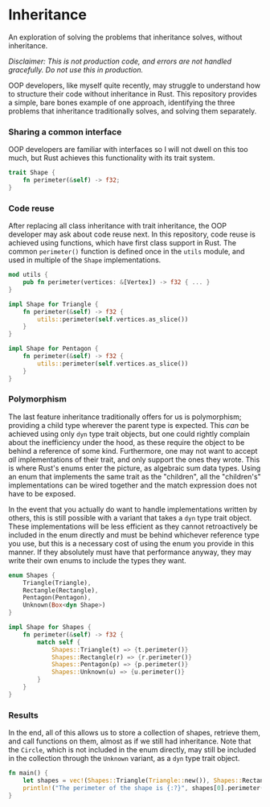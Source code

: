 # Inheritance
An exploration of solving the problems that inheritance solves, without inheritance.

*Disclaimer: This is not production code, and errors are not handled gracefully. Do not use this in production.*

OOP developers, like myself quite recently, may struggle to understand how to structure their code
without inheritance in Rust. This repository provides a simple, bare bones example of one approach,
identifying the three problems that inheritance traditionally solves, and solving them separately.

### Sharing a common interface
OOP developers are familiar with interfaces so I will not dwell on this too much, but Rust achieves
this functionality with its trait system.
```rust
trait Shape {
    fn perimeter(&self) -> f32;
}
```

### Code reuse
After replacing all class inheritance with trait inheritance, the OOP developer may ask about code reuse next.
In this repository, code reuse is achieved using functions, which have first class support in Rust. The common `perimeter()`
function is defined once in the `utils` module, and used in multiple of the `Shape` implementations.
```rust
mod utils {
    pub fn perimeter(vertices: &[Vertex]) -> f32 { ... }
}
```
```rust
impl Shape for Triangle {
    fn perimeter(&self) -> f32 {
        utils::perimeter(self.vertices.as_slice())
    }
}
```
```rust
impl Shape for Pentagon {
    fn perimeter(&self) -> f32 {
        utils::perimeter(self.vertices.as_slice())
    }
}
```

### Polymorphism
The last feature inheritance traditionally offers for us is polymorphism; providing
a child type wherever the parent type is expected. This *can* be achieved using only `dyn` type trait objects,
but one could rightly complain about the inefficiency under the hood, as these require the object to be behind
a reference of some kind. Furthermore, one may not want to accept *all* implementations of their trait, and only
support the ones they wrote. This is where Rust's enums enter the picture, as algebraic sum data types. Using an enum
that implements the same trait as the "children", all the "children's" implementations can be wired together and the
match expression does not have to be exposed.

In the event that you actually do want to handle implementations written by others,
this is still possible with a variant that takes a `dyn` type trait object. These implementations
will be less efficient as they cannot retroactively be included in the enum directly and must be behind
whichever reference type you use, but this is a necessary cost of using the enum you provide in this manner.
If they absolutely must have that performance anyway, they may write their own enums to include the types they want.
```rust
enum Shapes {
    Triangle(Triangle),
    Rectangle(Rectangle),
    Pentagon(Pentagon),
    Unknown(Box<dyn Shape>)
}

impl Shape for Shapes {
    fn perimeter(&self) -> f32 {
        match self {
            Shapes::Triangle(t) => {t.perimeter()}
            Shapes::Rectangle(r) => {r.perimeter()}
            Shapes::Pentagon(p) => {p.perimeter()}
            Shapes::Unknown(u) => {u.perimeter()}
        }
    }
}
```

### Results
In the end, all of this allows us to store a collection of shapes, retrieve them, and call functions on them,
almost as if we still had inheritance. Note that the `Circle`, which is not included in the enum directly, may still
be included in the collection through the `Unknown` variant, as a `dyn` type trait object.
```rust
fn main() {
    let shapes = vec!(Shapes::Triangle(Triangle::new()), Shapes::Rectangle(Rectangle::new()), Shapes::Unknown(Box::new(Circle::new())));
    println!("The perimeter of the shape is {:?}", shapes[0].perimeter());
}
```
